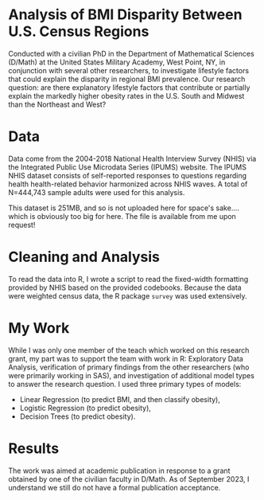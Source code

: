 # Analysis of BMI Disparity Between U.S. Census Regions

Conducted with a civilian PhD in the Department of Mathematical Sciences (D/Math) at the United States Military Academy, West Point, NY, in conjunction with several other researchers, to investigate lifestyle factors that could explain the disparity in  regional BMI prevalence. Our research question: are there explanatory lifestyle factors that contribute or partially explain the markedly higher obesity rates in the U.S. South and Midwest than the Northeast and West? 

# Data
Data come from the 2004-2018 National Health Interview Survey (NHIS) via the Integrated Public Use Microdata Series (IPUMS) website. The IPUMS NHIS dataset consists of self-reported responses to questions regarding health health-related behavior harmonized across NHIS waves.  A total of N=444,743 sample adults  were used for this analysis.

This dataset is 251MB, and so is not uploaded here for space's sake.... which is obviously too big for here. The file is available from me upon request!

# Cleaning and Analysis
To read the data into R, I wrote a script to read the fixed-width formatting provided by NHIS based on the provided codebooks. Because the data were weighted census data, the R package `survey` was used extensively. 

# My Work
While I was only one member of the teach which worked on this research grant, my part was to support the team with work in R: Exploratory Data Analysis, verification of primary findings from the other researchers (who were primarily working in SAS), and investigation of additional model types to answer the research question. I used three primary types of models:
- Linear Regression (to predict BMI, and then classify obesity),
- Logistic Regression (to predict obesity),
- Decision Trees (to predict obesity).

# Results
The work was aimed at academic publication in response to a grant obtained by one of the civilian faculty in D/Math. As of September 2023, I understand we still do not have a formal publication acceptance. 
